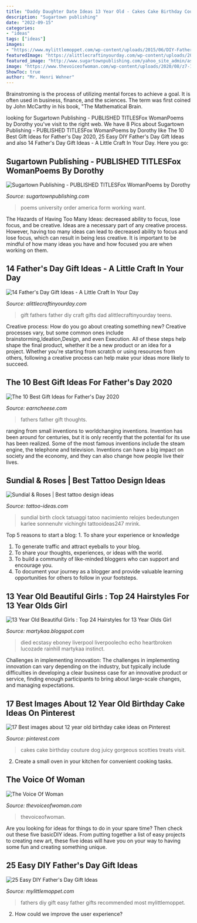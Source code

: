 ```yaml
---
title: "Daddy Daughter Date Ideas 13 Year Old - Cakes Cake Birthday Couture Dog Juicy Gorgeous Scotties Treats Visit"
description: "Sugartown publishing"
date: "2022-09-15"
categories:
- "ideas"
tags: ["ideas"]
images:
- "https://www.mylittlemoppet.com/wp-content/uploads/2015/06/DIY-Fathers-day-Gift-ideas-for-kids-to-make.png"
featuredImage: "https://alittlecraftinyourday.com/wp-content/uploads/2014/05/14-fathers-day-diy-gift-ideas.jpg.jpg"
featured_image: "http://www.sugartownpublishing.com/yahoo_site_admin/assets/images/C-Coleman-final-cover_sm.114120810_std.jpg"
image: "https://www.thevoiceofwoman.com/wp-content/uploads/2020/08/z7-1.png"
ShowToc: true
author: "Mr. Henri Wehner"
---
```



Brainstroming is the process of utilizing mental forces to achieve a goal. It is often used in business, finance, and the sciences. The term was first coined by John McCarthy in his book, "The Mathematical Brain.

	

		
looking for Sugartown Publishing - PUBLISHED TITLESFox WomanPoems by Dorothy you've visit to the right web. We have 8 Pics about Sugartown Publishing - PUBLISHED TITLESFox WomanPoems by Dorothy like The 10 Best Gift Ideas for Father&#039;s Day 2020, 25 Easy DIY Father&#039;s Day Gift Ideas and also 14 Father&#039;s Day Gift Ideas - A Little Craft In Your Day. Here you go:
		
    
## Sugartown Publishing - PUBLISHED TITLESFox WomanPoems By Dorothy

<img loading=lazy src="http://www.sugartownpublishing.com/yahoo_site_admin/assets/images/C-Coleman-final-cover_sm.114120810_std.jpg" onerror="this.onerror=null;this.src='https://tse2.mm.bing.net/th?id=OIP.jYimtef_YN9Dcd76Yur0hAAAAA&amp;pid=15.1';" alt="Sugartown Publishing - PUBLISHED TITLESFox WomanPoems by Dorothy">

_Source: sugartownpublishing.com_

>poems university order america form working want. 

	

The Hazards of Having Too Many Ideas: decreased ability to focus, lose focus, and be creative.
Ideas are a necessary part of any creative process. However, having too many ideas can lead to decreased ability to focus and lose focus, which can result in being less creative. It is important to be mindful of how many ideas you have and how focused you are when working on them.

    
## 14 Father&#039;s Day Gift Ideas - A Little Craft In Your Day

<img loading=lazy src="https://alittlecraftinyourday.com/wp-content/uploads/2014/05/14-fathers-day-diy-gift-ideas.jpg.jpg" onerror="this.onerror=null;this.src='https://tse1.mm.bing.net/th?id=OIP.D4iARbwUDDUg2pKbE4nrjgHaHa&amp;pid=15.1';" alt="14 Father&#039;s Day Gift Ideas - A Little Craft In Your Day">

_Source: alittlecraftinyourday.com_

>gift fathers father diy craft gifts dad alittlecraftinyourday teens. 

	

Creative process: How do you go about creating something new?
Creative processes vary, but some common ones include brainstorming,Ideation,Design, and even Execution. All of these steps help shape the final product, whether it be a new product or an idea for a project. Whether you're starting from scratch or using resources from others, following a creative process can help make your ideas more likely to succeed.

    
## The 10 Best Gift Ideas For Father&#039;s Day 2020

<img loading=lazy src="https://uploads-ssl.webflow.com/5d58e3031e139811311ef0d6/5ed003f356c45c0c269d06e5_Fathers&#039; Day.jpg" onerror="this.onerror=null;this.src='https://tse4.mm.bing.net/th?id=OIP.zYtOktsV1U4K-Q-kWpWLTwHaEC&amp;pid=15.1';" alt="The 10 Best Gift Ideas for Father&#039;s Day 2020">

_Source: earncheese.com_

>fathers father gift thoughts. 

	

ranging from small inventions to worldchanging inventions.
Invention has been around for centuries, but it is only recently that the potential for its use has been realized. Some of the most famous inventions include the steam engine, the telephone and television. Inventions can have a big impact on society and the economy, and they can also change how people live their lives.

    
## Sundial &amp; Roses | Best Tattoo Design Ideas

<img loading=lazy src="https://tattoo-ideas.com/wp-content/uploads/2016/07/sundial-roses-birth-dates-and-birth-time.jpg" onerror="this.onerror=null;this.src='https://tse4.mm.bing.net/th?id=OIP.nI0Nx4tCaluDPkDzwriftQHaJF&amp;pid=15.1';" alt="Sundial &amp; Roses | Best tattoo design ideas">

_Source: tattoo-ideas.com_

>sundial birth clock tatuaggi tatoo nacimiento relojes bedeutungen karlee sonnenuhr vichinghi tattooideas247 mrink. 

	

Top 5 reasons to start a blog: 1. To share your experience or knowledge
1. To generate traffic and attract eyeballs to your blog. 
2. To share your thoughts, experiences, or ideas with the world. 
3. To build a community of like-minded bloggers who can support and encourage you. 
4. To document your journey as a blogger and provide valuable learning opportunities for others to follow in your footsteps. 

    
## 13 Year Old Beautiful Girls : Top 24 Hairstyles For 13 Year Olds Girl

<img loading=lazy src="https://i2.wp.com/metro.co.uk/wp-content/uploads/2019/03/SEI_57965163.jpg?quality=90&amp;strip=all&amp;zoom=1&amp;resize=540%2C853&amp;ssl=1" onerror="this.onerror=null;this.src='https://tse1.mm.bing.net/th?id=OIP.31Xstmmcj-NE_3C_HQCwiQHaLs&amp;pid=15.1';" alt="13 Year Old Beautiful Girls : Top 24 Hairstyles for 13 Year Olds Girl">

_Source: martykaa.blogspot.com_

>died ecstasy eboney liverpool liverpoolecho echo heartbroken lucozade rainhill martykaa instinct. 

	

Challenges in implementing innovation:
The challenges in implementing innovation can vary depending on the industry, but typically include difficulties in developing a clear business case for an innovative product or service, finding enough participants to bring about large-scale changes, and managing expectations.

    
## 17 Best Images About 12 Year Old Birthday Cake Ideas On Pinterest

<img loading=lazy src="https://s-media-cache-ak0.pinimg.com/736x/47/5e/0b/475e0b02defd2f57811a8e9f8f2450da.jpg" onerror="this.onerror=null;this.src='https://tse4.mm.bing.net/th?id=OIP.OYvDTkSefK3yVkOzyRLF8AHaLJ&amp;pid=15.1';" alt="17 Best images about 12 year old birthday cake ideas on Pinterest">

_Source: pinterest.com_

>cakes cake birthday couture dog juicy gorgeous scotties treats visit. 

	

2. Create a small oven in your kitchen for convenient cooking tasks.

    
## The Voice Of Woman

<img loading=lazy src="https://www.thevoiceofwoman.com/wp-content/uploads/2020/08/z7-1.png" onerror="this.onerror=null;this.src='https://tse1.mm.bing.net/th?id=OIP.gq3gClYhiFaNqjgMP1eyaAHaE7&amp;pid=15.1';" alt="The Voice Of Woman">

_Source: thevoiceofwoman.com_

>thevoiceofwoman. 

	

Are you looking for ideas for things to do in your spare time? Then check out these five basicDIY ideas. From putting together a list of easy projects to creating new art, these five ideas will have you on your way to having some fun and creating something unique.

    
## 25 Easy DIY Father&#039;s Day Gift Ideas

<img loading=lazy src="https://www.mylittlemoppet.com/wp-content/uploads/2015/06/DIY-Fathers-day-Gift-ideas-for-kids-to-make.png" onerror="this.onerror=null;this.src='https://tse3.mm.bing.net/th?id=OIP.sQPEzd_2xHsjuDdfxSMEJwHaEj&amp;pid=15.1';" alt="25 Easy DIY Father&#039;s Day Gift Ideas">

_Source: mylittlemoppet.com_

>fathers diy gift easy father gifts recommended most mylittlemoppet. 

	

2. How could we improve the user experience?

